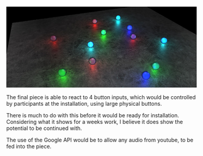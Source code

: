 ![Balls-final](../project_images/final.jpg?raw=true "Balls-final")

The final piece is able to react to 4 button inputs, which would be controlled by participants at the installation, using large physical buttons.

There is much to do with this before it would be ready for installation. Considering what it shows for a weeks work, I believe it does show the potential to be continued with.

The use of the Google API would be to allow any audio from youtube, to be fed into the piece.